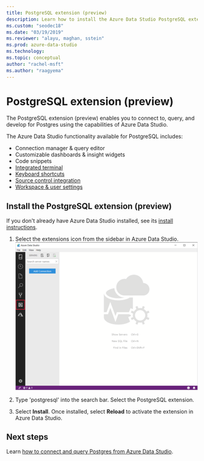 ```yaml
---
title: PostgreSQL extension (preview)
description: Learn how to install the Azure Data Studio PostgreSQL extension, which enables you to connect to, query, and develop for Postgres databases.
ms.custom: "seodec18"
ms.date: "03/19/2019"
ms.reviewer: "alayu, maghan, sstein"
ms.prod: azure-data-studio
ms.technology: 
ms.topic: conceptual
author: "rachel-msft"
ms.author: "raagyema"
---
```


# PostgreSQL extension (preview)

The PostgreSQL extension (preview) enables you to connect to, query, and develop for Postgres using the capabilities of Azure Data Studio. 

The Azure Data Studio functionality available for PostgreSQL includes:

- Connection manager & query editor
- Customizable dashboards & insight widgets
- Code snippets
- [Integrated terminal](integrated-terminal.md)
- [Keyboard shortcuts](keyboard-shortcuts.md)
- [Source control integration](source-control.md)
- [Workspace & user settings](settings.md)


## Install the PostgreSQL extension (preview)

If you don't already have Azure Data Studio installed, see its [install instructions](download.md).

1. Select the extensions icon from the sidebar in Azure Data Studio.
   ![Extensions icon](media/extensions/postgresql-extension/extensions-icon.png)

2. Type 'postgresql' into the search bar. Select the PostgreSQL extension.

3. Select **Install**. Once installed, select **Reload** to activate the extension in Azure Data Studio.


## Next steps

Learn [how to connect and query Postgres from Azure Data Studio](quickstart-postgres.md).

